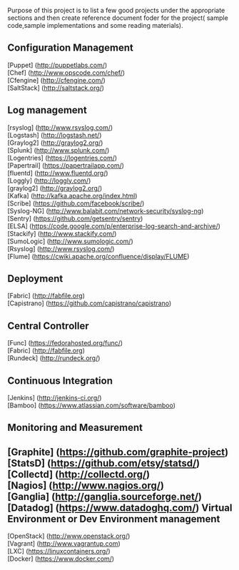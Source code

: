 Purpose of this project is to list a few good projects under the appropriate sections and then create  reference document foder for the project( sample code,sample implementations and some reading materials). 


Configuration Management
-
[Puppet] (http://puppetlabs.com/)  
[Chef] (http://www.opscode.com/chef/)  
[Cfengine] (http://cfengine.com/)  
[SaltStack] (http://saltstack.org/)  

Log management
-
[rsyslog] (http://www.rsyslog.com/)  
[Logstash] (http://logstash.net/)  
[Graylog2] (http://graylog2.org/)  
[Splunk] (http://www.splunk.com/)  
[Logentries] (https://logentries.com/)  
[Papertrail] (https://papertrailapp.com/)  
[fluentd] (http://www.fluentd.org/)  
[Loggly] (http://loggly.com/)  
[graylog2] (http://graylog2.org/)  
[Kafka] (http://kafka.apache.org/index.html)  
[Scribe] (https://github.com/facebook/scribe/)  
[Syslog-NG] (http://www.balabit.com/network-security/syslog-ng)  
[Sentry] (https://github.com/getsentry/sentry)  
[ELSA] (https://code.google.com/p/enterprise-log-search-and-archive/)  
[Stackify] (http://www.stackify.com/)  
[SumoLogic] (http://www.sumologic.com/)  
[Rsyslog] (http://www.rsyslog.com/)  
[Flume] (https://cwiki.apache.org/confluence/display/FLUME)  

Deployment
-
[Fabric] (http://fabfile.org)  
[Capistrano] (https://github.com/capistrano/capistrano)  

Central Controller
-
[Func] (https://fedorahosted.org/func/)  
[Fabric] (http://fabfile.org)  
[Rundeck] (http://rundeck.org/)

Continuous Integration
-
[Jenkins] (http://jenkins-ci.org/)  
[Bamboo] (https://www.atlassian.com/software/bamboo)

Monitoring and Measurement
-
[Graphite] (https://github.com/graphite-project)  
[StatsD] (https://github.com/etsy/statsd/)  
[Collectd] (http://collectd.org/)  
[Nagios] (http://www.nagios.org/)  
[Ganglia] (http://ganglia.sourceforge.net/)  
[Datadog] (https://www.datadoghq.com/)
Virtual Environment or Dev Environment management
-
[OpenStack] (http://www.openstack.org/)  
[Vagrant] (http://www.vagrantup.com)  
[LXC] (https://linuxcontainers.org/)  
[Docker] (https://www.docker.com/)  
